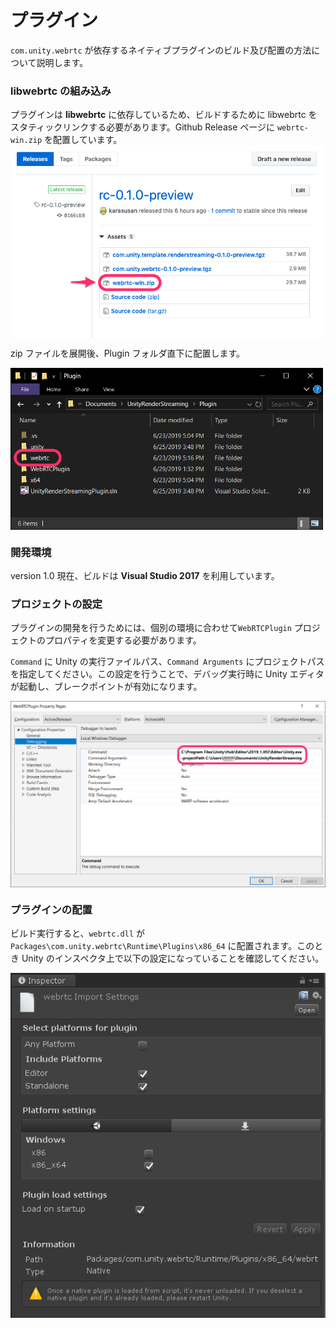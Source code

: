 # プラグイン

`com.unity.webrtc` が依存するネイティブプラグインのビルド及び配置の方法について説明します。

### libwebrtc の組み込み

プラグインは **libwebrtc** に依存しているため、ビルドするために libwebrtc をスタティックリンクする必要があります。Github Release ページに `webrtc-win.zip` を配置しています。
 <img src="../Packages/com.unity.webrtc/Documentation~/images/libwebrtc_github_release.png" width=600 align=center>

zip ファイルを展開後、Plugin フォルダ直下に配置します。

<img src="../Packages/com.unity.webrtc/Documentation~/images/deploy_libwebrtc.png" width=500 align=center>

### 開発環境

version 1.0 現在、ビルドは **Visual Studio 2017** を利用しています。

### プロジェクトの設定

プラグインの開発を行うためには、個別の環境に合わせて`WebRTCPlugin` プロジェクトのプロパティを変更する必要があります。

`Command` に Unity の実行ファイルパス、`Command Arguments` にプロジェクトパスを指定してください。この設定を行うことで、デバッグ実行時に Unity エディタが起動し、ブレークポイントが有効になります。

<img src="../Packages/com.unity.webrtc/Documentation~/images/command_config_vs2017.png" width=600 align=center>

### プラグインの配置

ビルド実行すると、`webrtc.dll` が `Packages\com.unity.webrtc\Runtime\Plugins\x86_64` に配置されます。このとき Unity のインスペクタ上で以下の設定になっていることを確認してください。

<img src="../Packages/com.unity.webrtc/Documentation~/images/inspector_webrtc_plugin.png" width=600 align=center>

